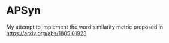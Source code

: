 # APSyn
My attempt to implement the word similarity metric proposed in https://arxiv.org/abs/1805.01923
